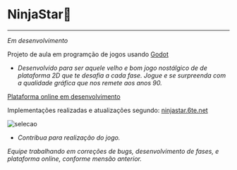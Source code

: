 # NinjaStar:space_invader:
***
_Em desenvolvimento_

Projeto de aula em programção de jogos usando [Godot](https://godotengine.org//)

- _Desenvolvido para ser aquele velho e bom jogo nostálgico de de plataforma 2D que te desafia a cada fase. Jogue e se surpreenda com a qualidade gráfica que nos remete aos anos 90._

[Plataforma online em desenvolvimento](https://github.com/carvalhoandre/NinjaStar-site)


Implementações realizadas e atualizações segundo: [ninjastar.6te.net](http://ninjastar.6te.net/)

![selecao](https://github.com/carvalhoandre/games/blob/master/readmimagens/img.jpg)
- _Contribua para realização do jogo._

_Equipe trabalhando em correções de bugs, desenvolvimento de fases, e plataforma online, conforme mensão anterior._
